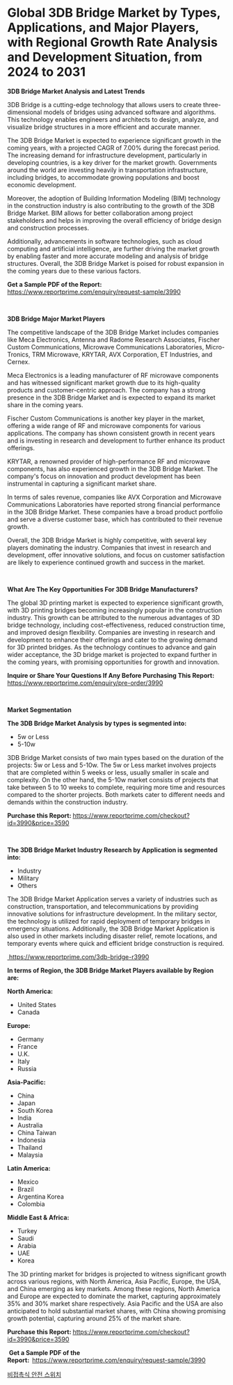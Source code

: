 <p><h1>Global 3DB Bridge Market by Types, Applications, and Major Players, with Regional Growth Rate Analysis and Development Situation, from 2024 to 2031</h1></p><p><strong>3DB Bridge Market Analysis and Latest Trends</strong></p>
<p><p>3DB Bridge is a cutting-edge technology that allows users to create three-dimensional models of bridges using advanced software and algorithms. This technology enables engineers and architects to design, analyze, and visualize bridge structures in a more efficient and accurate manner.</p><p>The 3DB Bridge Market is expected to experience significant growth in the coming years, with a projected CAGR of 7.00% during the forecast period. The increasing demand for infrastructure development, particularly in developing countries, is a key driver for the market growth. Governments around the world are investing heavily in transportation infrastructure, including bridges, to accommodate growing populations and boost economic development. </p><p>Moreover, the adoption of Building Information Modeling (BIM) technology in the construction industry is also contributing to the growth of the 3DB Bridge Market. BIM allows for better collaboration among project stakeholders and helps in improving the overall efficiency of bridge design and construction processes. </p><p>Additionally, advancements in software technologies, such as cloud computing and artificial intelligence, are further driving the market growth by enabling faster and more accurate modeling and analysis of bridge structures. Overall, the 3DB Bridge Market is poised for robust expansion in the coming years due to these various factors.</p></p>
<p><strong>Get a Sample PDF of the Report:&nbsp;</strong> <a href="https://www.reportprime.com/enquiry/request-sample/3990">https://www.reportprime.com/enquiry/request-sample/3990</a></p>
<p>&nbsp;</p>
<p><strong>3DB Bridge Major Market Players</strong></p>
<p><p>The competitive landscape of the 3DB Bridge Market includes companies like Meca Electronics, Antenna and Radome Research Associates, Fischer Custom Communications, Microwave Communications Laboratories, Micro-Tronics, TRM Microwave, KRYTAR, AVX Corporation, ET Industries, and Cernex. </p><p>Meca Electronics is a leading manufacturer of RF microwave components and has witnessed significant market growth due to its high-quality products and customer-centric approach. The company has a strong presence in the 3DB Bridge Market and is expected to expand its market share in the coming years.</p><p>Fischer Custom Communications is another key player in the market, offering a wide range of RF and microwave components for various applications. The company has shown consistent growth in recent years and is investing in research and development to further enhance its product offerings.</p><p>KRYTAR, a renowned provider of high-performance RF and microwave components, has also experienced growth in the 3DB Bridge Market. The company's focus on innovation and product development has been instrumental in capturing a significant market share.</p><p>In terms of sales revenue, companies like AVX Corporation and Microwave Communications Laboratories have reported strong financial performance in the 3DB Bridge Market. These companies have a broad product portfolio and serve a diverse customer base, which has contributed to their revenue growth.</p><p>Overall, the 3DB Bridge Market is highly competitive, with several key players dominating the industry. Companies that invest in research and development, offer innovative solutions, and focus on customer satisfaction are likely to experience continued growth and success in the market.</p></p>
<p>&nbsp;</p>
<p><strong>What Are The Key Opportunities For 3DB Bridge Manufacturers?</strong></p>
<p><p>The global 3D printing market is expected to experience significant growth, with 3D printing bridges becoming increasingly popular in the construction industry. This growth can be attributed to the numerous advantages of 3D bridge technology, including cost-effectiveness, reduced construction time, and improved design flexibility. Companies are investing in research and development to enhance their offerings and cater to the growing demand for 3D printed bridges. As the technology continues to advance and gain wider acceptance, the 3D bridge market is projected to expand further in the coming years, with promising opportunities for growth and innovation.</p></p>
<p><strong>Inquire or Share Your Questions If Any Before Purchasing This Report:</strong> <a href="https://www.reportprime.com/enquiry/pre-order/3990">https://www.reportprime.com/enquiry/pre-order/3990</a></p>
<p>&nbsp;</p>
<p><strong>Market Segmentation</strong></p>
<p><strong>The 3DB Bridge Market Analysis by types is segmented into:</strong></p>
<p><ul><li>5w or Less</li><li>5-10w</li></ul></p>
<p><p>3DB Bridge Market consists of two main types based on the duration of the projects: 5w or Less and 5-10w. The 5w or Less market involves projects that are completed within 5 weeks or less, usually smaller in scale and complexity. On the other hand, the 5-10w market consists of projects that take between 5 to 10 weeks to complete, requiring more time and resources compared to the shorter projects. Both markets cater to different needs and demands within the construction industry.</p></p>
<p><strong>Purchase this Report:&nbsp;</strong><a href="https://www.reportprime.com/checkout?id=3990&price=3590">https://www.reportprime.com/checkout?id=3990&price=3590</a></p>
<p>&nbsp;</p>
<p><strong>The 3DB Bridge Market Industry Research by Application is segmented into:</strong></p>
<p><ul><li>Industry</li><li>Military</li><li>Others</li></ul></p>
<p><p>The 3DB Bridge Market Application serves a variety of industries such as construction, transportation, and telecommunications by providing innovative solutions for infrastructure development. In the military sector, the technology is utilized for rapid deployment of temporary bridges in emergency situations. Additionally, the 3DB Bridge Market Application is also used in other markets including disaster relief, remote locations, and temporary events where quick and efficient bridge construction is required.</p></p>
<p><a href="https://www.reportprime.com/3db-bridge-r3990">&nbsp;https://www.reportprime.com/3db-bridge-r3990</a></p>
<p><strong>In terms of Region, the 3DB Bridge Market Players available by Region are:</strong></p>
<p>
    <p> <strong> North America: </strong>
        <ul>
            <li>United States</li>
            <li>Canada</li>
        </ul>
        </p> 
    <p> <strong> Europe: </strong>
        <ul>
            <li>Germany</li>
            <li>France</li>
            <li>U.K.</li>
            <li>Italy</li>
            <li>Russia</li>
        </ul>
        </p> 
    <p> <strong> Asia-Pacific: </strong>
        <ul>
            <li>China</li>
            <li>Japan</li>
            <li>South Korea</li>
            <li>India</li>
            <li>Australia</li>
            <li>China Taiwan</li>
            <li>Indonesia</li>
            <li>Thailand</li>
            <li>Malaysia</li>
        </ul>
        </p> 
    <p> <strong> Latin America: </strong>
        <ul>
            <li>Mexico</li>
            <li>Brazil</li>
            <li>Argentina Korea</li>
            <li>Colombia</li>
        </ul>
        </p> 
    <p> <strong> Middle East & Africa: </strong>
        <ul>
            <li>Turkey</li>
            <li>Saudi</li>
            <li>Arabia</li>
            <li>UAE</li>
            <li>Korea</li>
        </ul>
    </p>
    </p>
<p><p>The 3D printing market for bridges is projected to witness significant growth across various regions, with North America, Asia Pacific, Europe, the USA, and China emerging as key markets. Among these regions, North America and Europe are expected to dominate the market, capturing approximately 35% and 30% market share respectively. Asia Pacific and the USA are also anticipated to hold substantial market shares, with China showing promising growth potential, capturing around 25% of the market share.</p></p>
<p><strong>Purchase this Report: </strong><a href="https://www.reportprime.com/checkout?id=3990&price=3590">https://www.reportprime.com/checkout?id=3990&price=3590</a></p>
<p>&nbsp;<strong>Get a Sample PDF of the Report:&nbsp;&nbsp;</strong><a href="https://www.reportprime.com/enquiry/request-sample/3990">https://www.reportprime.com/enquiry/request-sample/3990</a></p>
<p><strong></strong></p>
<p><p><a href="https://github.com/sougarounis/Market-Research-Report-List-4/blob/main/933536277891.md">비접촉식 안전 스위치</a></p></p>